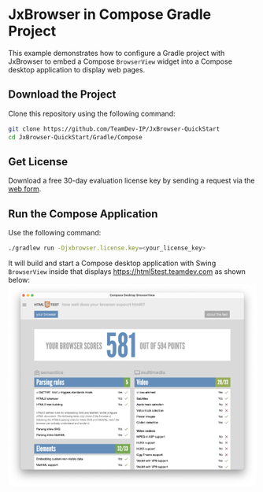 # JxBrowser in Compose Gradle Project

This example demonstrates how to configure a Gradle project with JxBrowser to embed a Compose `BrowserView` widget into a Compose desktop application to display web pages.

## Download the Project

Clone this repository using the following command:

 ```bash
 git clone https://github.com/TeamDev-IP/JxBrowser-QuickStart
 cd JxBrowser-QuickStart/Gradle/Compose
 ```

## Get License

Download a free 30-day evaluation license key by sending a request via the [web form](https://www.teamdev.com/jxbrowser#evaluate).

## Run the Compose Application

Use the following command:

```bash
./gradlew run -Djxbrowser.license.key=<your_license_key>
```

It will build and start a Compose desktop application with Swing `BrowserView` inside that displays https://html5test.teamdev.com as shown below: 
![Compose BrowserView](compose-browser-view.png)
